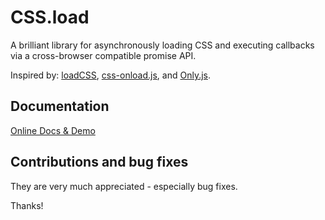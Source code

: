 # CSS.load
A brilliant library for asynchronously loading CSS and executing callbacks via a cross-browser compatible promise API.

Inspired by: [loadCSS](https://github.com/filamentgroup/loadCSS),
[css-onload.js](https://gist.github.com/pete-otaqui/3912307), and
[Only.js](http://ema4rl.github.io/Only.js).

## Documentation

[Online Docs & Demo](https://git.io/viTTS)

## Contributions and bug fixes

They are very much appreciated - especially bug fixes.

Thanks!
